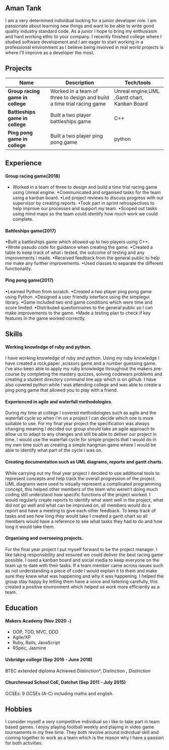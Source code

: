 ## Aman Tank

I am a very determined individual looking for a junior developer role. I am passionate about learning new things and want to be able to write good quality industry standard code.  As a junior I hope to bring my enthusiasm and hard working ethic to your company. I recently finished college where I studied software development and I am eager to start working in a professional environment as I believe being involved in real world projects is where I'll improve as a developer the most. 

## Projects

| Name                         | Description       | Tech/tools        |
| ---------------------------- | ----------------- | ----------------- |
| **Group racing game in college**            | Worked in a team of three to design and build a time trial racing game | Unreal engine,UML ,Gantt chart, Kanban Board |
| **Battleships game in college** | Built a two player battleships game | C++ |   
|**Ping pong game in college**| Built a two player ping pong game | python | 

## Experience

#### Group racing game(2018)					
* Worked in a team of three to design and build a time trial racing game using Unreal engine. 
*Communicated and organised tasks for the team using a kanban board. 
•Led project reviews to discuss  progress with our supervisor by creating reports. 
•Took part in sprint retrospectives to help improve our processes and support my team. 
•Scoped out tasks using mind maps so the team could identify how much work we could complete. 

#### Battleships game(2017)				
•Built a battleships game which allowed up to two players using C++. 
•Wrote pseudo code for guidance when creating the game. 
•Created a table to keep track of what i tested, the outcome of testing and any improvements i made. 
•Received feedback from the general public to help me make any further improvements.
•Used classes to separate the different functionality. 

#### Ping pong game(2017)				
•Learned Python from scratch. 
•Created a two player ping pong game using Python. 
•Designed a user friendly interface using the simplegui library.
•Game included two end game conditions which were time and score limited.
•Distributed questionnaires to the general public so I can make improvements to the game. 
•Made a testing plan to check if key features in the game worked correctly.

## Skills

#### Working knowledge of ruby and python. 

I have working knowledge of ruby and python. Using my ruby knowledge I have created a rock,paper ,scissors game and a number guessing game. I’ve also been able to apply my ruby knowledge throughout the makers pre-course by completing the mastery quizzes, solving codewars problems and creating a student directory command line app which is on github. I have also covered python while I was attending college and was able to create a ping pong game that allowed you to play with a friend. 

#### Experienced in agile and waterfall methodologies. 

During my time at college I covered methodologies such as agile and the waterfall cycle so when i'm on a project I can decide which one is more suitable to use.  For my final year project the specification was always changing meaning I decided our group should take an agile approach to allow us to adapt to any changes and still be able to deliver our project in time. I would use the waterfall cycle for simple projects that I would do in my own time such as creating a simple hangman game where I would be able to identify what part of the cycle i was on. 

#### Creating documentation such as UML diagrams, reports and gantt charts.

While carrying out my final year project I decided to use additional tools to represent concepts and help track the overall progression of the project. UML diagrams were used to visually represent a complicated programming concept, this helped other members of the team who weren’t doing much coding still understand how specific functions of the project worked. I would regularly create reports to identify what went well in the project, what did not go well and what can be improved on, all members would do a report and have a meeting to give each other feedback. To keep track of tasks and see how long they would take I created a gantt chart so all members would have a reference to see what tasks they had to do and how long it would take them. 

#### Organising and overseeing projects.

For the final year project I put myself forward to be the project manager. I like taking responsibility and ensured we could deliver the best racing game possible. I used a kanban board and social media to keep everyone on the team up to date with their tasks. If a team member came across issues such as not understanding a piece of code I would explain it to them and make sure they knew what was happening and why it was happening. I helped the group stay happy by letting them have a voice and listening carefully, this created a positive environment which helped us work more efficiently as a team. 

## Education

#### Makers Academy (Nov 2020 -)

- OOP, TDD, MVC, DDD
- Agile/XP
- Ruby, Rails, JavaScript
- RSpec, Jasmine

#### Uxbridge college							(Sep  2016 - June 2018)

BTEC extended diploma 
Achieved Distinction*, Distinction *, Distinction*

#### Churchmead School CoE, Datchet					(Sep 2011 - July  2015)						
GCSEs: 9 GCSEs (A-C) including maths and english.

## Hobbies

I consider myself a very competitive individual so i like to take part in team based games. I enjoy playing football weekly and playing in video game tournaments in my free time. They both revolve around individual skill and coming together to work as a team which is the reason why I have a passion for both activities. 
